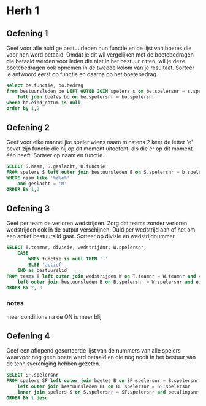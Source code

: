 # Herh 1

## Oefening 1

Geef voor alle huidige bestuurleden hun functie en de lijst van boetes die voor hen werd betaald.
Omdat je dit wil vergelijken met de boetebedragen die betaald werden voor leden die niet in het bestuur zitten, wil je deze boetebedragen ook opnemen in de tweede kolom van je resultaat. Sorteer je antwoord eerst op functie en daarna op het boetebedrag.

```SQL
select be.functie, bo.bedrag
from bestuursleden be LEFT OUTER JOIN spelers s on be.spelersnr = s.spelersnr
	full join boetes bo on be.spelersnr = bo.spelersnr
where be.eind_datum is null
order by 1,2
```

## Oefening 2

Geef voor elke mannelijke speler wiens naam minstens 2 keer de letter 'e' bevat zijn functie die hij op dit moment uitoefent, als die er op dit moment één heeft.
Sorteer op naam en functie.

```SQL
SELECT S.naam, S.geslacht, B.functie
FROM spelers S left outer join bestuursleden B on S.spelersnr = b.spelersnr and eind_datum is null
WHERE naam like '%e%e%'
	and geslacht = 'M'
ORDER BY 1,3
```

## Oefening 3

Geef per team de verloren wedstrijden. Zorg dat teams zonder verloren wedstrijden ook in de output verschijnen.
Duid per wedstrijd aan of het om een actief bestuurslid gaat.
Sorteer op divisie en wedstrijdnummer.

```SQL
SELECT T.teamnr, divisie, wedstrijdnr, W.spelersnr, 
	CASE
		WHEN functie is null THEN '-'
		ELSE 'actief'
	END as bestuurslid
FROM teams T left outer join wedstrijden W on T.teamnr = W.teamnr and verloren > gewonnen 
	left outer join bestuursleden B on B.spelersnr = W.spelersnr and eind_datum is null 
ORDER BY 2, 3
```
### notes
meer conditions na de ON is meer blij

## Oefening 4

Geef een aflopend gesorteerde lijst van de nummers van alle spelers waarvoor nog geen boete werd betaald en die nog nooit in het bestuur van de tennisvereniging hebben gezeten.

```SQL
SELECT SF.spelersnr
FROM spelers SF left outer join boetes B on SF.spelersnr = B.spelersnr
	left outer join bestuursleden BL on BL.spelersnr = SF.spelersnr
	inner join spelers S on S.spelersnr = SF.spelersnr and betalingsnr is null and functie is null
ORDER BY 1 desc
```